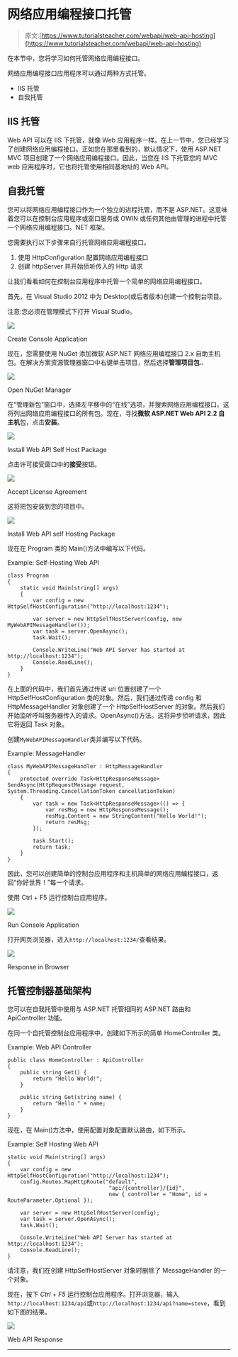 # 网络应用编程接口托管

> 原文:[https://www.tutorialsteacher.com/webapi/web-api-hosting](https://www.tutorialsteacher.com/webapi/web-api-hosting)

在本节中，您将学习如何托管网络应用编程接口。

网络应用编程接口应用程序可以通过两种方式托管。

*   IIS 托管
*   自我托管

## IIS 托管

Web API 可以在 IIS 下托管，就像 Web 应用程序一样。在上一节中，您已经学习了创建网络应用编程接口。正如您在那里看到的，默认情况下，使用 ASP.NET MVC 项目创建了一个网络应用编程接口。因此，当您在 IIS 下托管您的 MVC web 应用程序时，它也将托管使用相同基地址的 Web API。

## 自我托管

您可以将网络应用编程接口作为一个独立的进程托管，而不是 ASP.NET。这意味着您可以在控制台应用程序或窗口服务或 OWIN 或任何其他由管理的进程中托管一个网络应用编程接口。NET 框架。

您需要执行以下步骤来自行托管网络应用编程接口。

1.  使用 HttpConfiguration 配置网络应用编程接口
2.  创建 httpServer 并开始侦听传入的 Http 请求

让我们看看如何在控制台应用程序中托管一个简单的网络应用编程接口。

首先，在 Visual Studio 2012 中为 Desktop(或后者版本)创建一个控制台项目。

注意:您必须在管理模式下打开 Visual Studio。

[![](img/3719caf9c7de30d0a6d874e5bda7f28b.png)](../../Content/images/webapi/create-console-app.png)

Create Console Application



现在，您需要使用 NuGet 添加微软 ASP.NET 网络应用编程接口 2.x 自助主机包。在解决方案资源管理器窗口中右键单击项目，然后选择**管理项目包..**

[![](img/488374cb9627e79fb88a248b513d6f7e.png)](../../Content/images/webapi/manage-nuget.png)

Open NuGet Manager



在“管理新包”窗口中，选择左平移中的“在线”选项，并搜索网络应用编程接口。这将列出网络应用编程接口的所有包。现在，寻找**微软 ASP.NET Web API 2.2 自主机**包，点击**安装**。

[![](img/a0a90544e000ef9927e024c037dcd7b4.png)](../../Content/images/webapi/install-selfhost.png)

Install Web API Self Host Package



点击许可接受窗口中的**接受**按钮。

[![](img/ebd81f21823e26c346972c41e887a956.png)](../../Content/images/webapi/accept-selfhost.png)

Accept License Agreement



这将把包安装到您的项目中。

[![](img/4d641e7a84ab4fd96d15b717e0da9c0a.png)](../../Content/images/webapi/installing-selfhost.png)

Install Web API self Hosting Package



现在在 Program 类的 Main()方法中编写以下代码。

Example: Self-Hosting Web API 

```
class Program
{
    static void Main(string[] args)
    {
        var config = new HttpSelfHostConfiguration("http://localhost:1234");

        var server = new HttpSelfHostServer(config, new MyWebAPIMessageHandler());
        var task = server.OpenAsync();
        task.Wait();

        Console.WriteLine("Web API Server has started at http://localhost:1234");
        Console.ReadLine();
    }
} 
```

在上面的代码中，我们首先通过传递 uri 位置创建了一个 HttpSelfHostConfiguration 类的对象。然后，我们通过传递 config 和 HttpMessageHandler 对象创建了一个 HttpSelfHostServer 的对象。然后我们开始监听呼叫服务器传入的请求。OpenAsync()方法。这将异步侦听请求，因此它将返回 Task 对象。

创建`MyWebAPIMessageHandler`类并编写以下代码。

Example: MessageHandler 

```
class MyWebAPIMessageHandler : HttpMessageHandler
{
    protected override Task<HttpResponseMessage> SendAsync(HttpRequestMessage request, System.Threading.CancellationToken cancellationToken)
    {
        var task = new Task<HttpResponseMessage>(() => {
            var resMsg = new HttpResponseMessage();
            resMsg.Content = new StringContent("Hello World!");
            return resMsg;
        });

        task.Start();
        return task;
    }
} 
```

因此，您可以创建简单的控制台应用程序和主机简单的网络应用编程接口，返回“你好世界！”每一个请求。

使用 Ctrl + F5 运行控制台应用程序。

[![](img/7cbd29a0e97ba35542b4d74209833a67.png)](../../Content/images/webapi/run-console-app.png)

Run Console Application



打开网页浏览器，进入`http://localhost:1234/`查看结果。

[![](img/04851f7a0f60e793164be344bccda593.png)](../../Content/images/webapi/response-in-browser.png)

Response in Browser



## 托管控制器基础架构

您可以在自我托管中使用与 ASP.NET 托管相同的 ASP.NET 路由和 ApiController 功能。

在同一个自托管控制台应用程序中，创建如下所示的简单 HomeController 类。

Example: Web API Controller 

```
public class HomeController : ApiController
{
    public string Get() {
        return "Hello World!";
    }

    public string Get(string name) {
        return "Hello " + name;
    }
} 
```

现在，在 Main()方法中，使用配置对象配置默认路由，如下所示。

Example: Self Hosting Web API 

```
static void Main(string[] args)
{
    var config = new HttpSelfHostConfiguration("http://localhost:1234");
    config.Routes.MapHttpRoute("default",
                                "api/{controller}/{id}",
                                new { controller = "Home", id = RouteParameter.Optional });

    var server = new HttpSelfHostServer(config);            
    var task = server.OpenAsync();
    task.Wait();

    Console.WriteLine("Web API Server has started at http://localhost:1234");
    Console.ReadLine();
} 
```

请注意，我们在创建 HttpSelfHostServer 对象时删除了 MessageHandler 的一个对象。

现在，按下 *Ctrl + F5* 运行控制台应用程序。打开浏览器，输入`http://localhost:1234/api`或`http://localhost:1234/api?name=steve`，看到如下图的结果。

[![](img/14ffcb27f30997c6520ba3cc74b7ee0b.png)](../../Content/images/webapi/self-hosting.png)

Web API Response

****